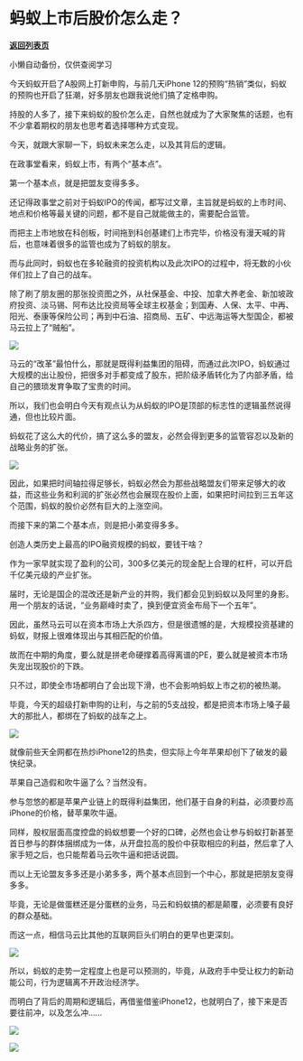 # 蚂蚁上市后股价怎么走？

[**返回列表页**](/gzh/政事堂2019)

小懒自动备份，仅供查阅学习

今天蚂蚁开启了A股网上打新申购，与前几天iPhone 12的预购“热销”类似，蚂蚁的预购也开启了狂潮，好多朋友也跟我说他们搞了定格申购。  

  

持股的人多了，接下来蚂蚁的股价怎么走，自然也就成为了大家聚焦的话题，也有不少拿着期权的朋友也思考着选择哪种方式变现。  

  

今天，就跟大家聊一下，蚂蚁未来怎么走，以及其背后的逻辑。  

  

在政事堂看来，蚂蚁上市，有两个“基本点”。

  

第一个基本点，就是把盟友变得多多。

  

还记得政事堂之前对于蚂蚁IPO的传闻，都写过文章，主旨就是蚂蚁的上市时间、地点和价格等最关键的问题，都不是自己就能做主的，需要配合监管。  

  

而把主上市地放在科创板，时间拖到科创基建们上市完毕，价格没有漫天喊的背后，也意味着很多的监管也成为了蚂蚁的朋友。

  

而与此同时，蚂蚁也在多轮融资的投资机构以及此次IPO的过程中，将无数的小伙伴们拉上了自己的战车。

  

除了刷了朋友圈的那张投资图之外，从社保基金、中投、加拿大养老金、新加坡政府投资、淡马锡、阿布达比投资局等全球主权基金；到国寿、人保、太平、中再、阳光、泰康等保险公司；再到中石油、招商局、五矿、中远海运等大型国企，都被马云拉上了“贼船”。

  

![](https://mmbiz.qpic.cn/mmbiz_png/rxhS23yu8cOG3PokYbgw6GpJnVIibKsTOFJo4g19ptErrDLu6YU8ibB6lUuCzf86jmu910EsaFFNe00k03wibqmGw/640?wx_fmt=png)

  

马云的“改革”最怕什么，那就是既得利益集团的阻碍，而通过此次IPO，蚂蚁通过大规模的出让股份，把很多对手都变成了股东，把阶级矛盾转化为了内部矛盾，给自己的猥琐发育争取了宝贵的时间。

  

所以，我们也会明白今天有观点认为从蚂蚁的IPO是顶部的标志性的逻辑虽然说得通，但也比较片面。

  

蚂蚁花了这么大的代价，搞了这么多的盟友，必然会得到更多的监管容忍以及新的战略业务的扩张。

  

![](https://mmbiz.qpic.cn/mmbiz_png/rxhS23yu8cOG3PokYbgw6GpJnVIibKsTOHQK1PH6o8ibLTqqKNKq6e0RHS5dSD4CywezdjXAWbyHUH1HIzGYsaMA/640?wx_fmt=png)

  

因此，如果把时间轴拉得足够长，蚂蚁必然会为那些战略盟友们带来足够大的收益，而这些业务和利润的扩张必然也会展现在股价上面，如果把时间拉到三五年这个范围，蚂蚁的股价必然有巨大的上涨空间。

  

  

而接下来的第二个基本点，则是把小弟变得多多。  

  

创造人类历史上最高的IPO融资规模的蚂蚁，要钱干啥？

  

作为一家早就实现了盈利的公司，300多亿美元的现金配上合理的杠杆，可以开启千亿美元级的产业扩张。  

  

届时，无论是国企的混改还是新产业的并购，我们都会见到蚂蚁以及阿里的身影。用一个朋友的话说，“业务巅峰时卖了，换到便宜资金布局下一个五年”。

  

因此，虽然马云可以在资本市场上大杀四方，但是很遗憾的是，大规模投资基建的蚂蚁，财报上很难体现出与其相匹配的价值。

  

故而在中期的角度，要么就是拼老命硬撑着高得离谱的PE，要么就是被资本市场失宠出现股价的下跌。

  

只不过，即使全市场都明白了会出现下滑，也不会影响蚂蚁上市之初的被热潮。

  

毕竟，今天的超级打新申购的让利，与之前的5支战投，都是把资本市场上嗓子最大的那批人，都绑在了蚂蚁的战车之上。

  

![](https://mmbiz.qpic.cn/mmbiz_png/rxhS23yu8cOG3PokYbgw6GpJnVIibKsTO3FEDezIX1KPgU2VyAb8jwzuVkuhdZ0Z9Xut54t2Zq6EkElF08hrAcA/640?wx_fmt=png)

  

就像前些天全网都在热炒iPhone12的热卖，但实际上今年苹果却创下了破发的最快纪录。  

  

苹果自己造假和吹牛逼了么？当然没有。  

  

参与忽悠的都是苹果产业链上的既得利益集团，他们基于自身的利益，必须要炒高iPhone的价格，替苹果吹牛逼。

  

同样，股权层面高度控盘的蚂蚁想要一个好的口碑，必然也会让参与蚂蚁打新甚至首日参与的群体捆绑成为一体，从开盘拉高的股价中获取相应的利益，然后拿了人家手短之后，也只能帮着马云吹牛逼和把话说圆。  

  

而以上无论盟友多多还是小弟多多，两个基本点回到一个中心，那就是把朋友变得多多。

  

毕竟，无论是做蛋糕还是分蛋糕的业务，马云和蚂蚁搞的都是颠覆，必须要有良好的群众基础。

  

而这一点，相信马云比其他的互联网巨头们明白的更早也更深刻。  

  

![](https://mmbiz.qpic.cn/mmbiz_jpg/rxhS23yu8cOG3PokYbgw6GpJnVIibKsTONia3IfKqewOXplcsLm2t4cQg0ibGmUEv560f1awicmCwyN6TzpVBSFDUw/640?wx_fmt=jpeg)

  

所以，蚂蚁的走势一定程度上也是可以预测的，毕竟，从政府手中受让权力的新动能公司，行为逻辑离不开政治经济学。

  

而明白了背后的周期和逻辑后，再借鉴借鉴iPhone12，也就明白了，接下来是否要往前冲，以及怎么冲......

  

![](https://mmbiz.qpic.cn/mmbiz_png/rxhS23yu8cOG3PokYbgw6GpJnVIibKsTOYaobdleGjtS8HGnUSZR9qcXicKBz6zdqaiasl3Hrkxb3a9EWmHicQqeyQ/640?wx_fmt=png)

  

![](https://mmbiz.qpic.cn/mmbiz_jpg/rxhS23yu8cPp0iaKAfe0ZsWfgGcY72o9Nror8TicrtnlDsqzY7y4Kum4fM3X0FMEGlbvm9HvZUiaETSnLt4DHNLbQ/640?wx_fmt=jpeg)

